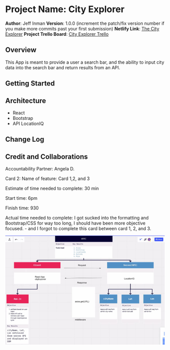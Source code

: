 # Project Name: City Explorer

**Author**: Jeff Inman
**Version**: 1.0.0 (increment the patch/fix version number if you make more commits past your first submission)
**Netlify Link**: [The City Explorer](the-city-explorer.netlify.app)
**Project Trello Board**: [City Explorer Trello](https://trello.com/b/Xsm3RhAU/module-2-city-explorer)

## Overview
This App is meant to provide a user a search bar, and the ability to input city data into the search bar and return results from an API.

## Getting Started
<!-- What are the steps that a user must take in order to build this app on their own machine and get it running? -->

## Architecture
- React
- Bootstrap
- API LocationIQ

## Change Log
<!-- Use this area to document the iterative changes made to your application as each feature is successfully implemented. Use time stamps. Here's an example:

01-01-2001 4:59pm - Application now has a fully-functional express server, with a GET route for the location resource. -->

## Credit and Collaborations
Accountability Partner: Angela D.

Card 2:
Name of feature: Card 1,2, and 3

Estimate of time needed to complete: 30 min

Start time: 6pm

Finish time: 930

Actual time needed to complete: I got sucked into the formatting and Bootstrap/CSS for way too long, I should have been more objective focused. - and I forgot to complete this card between card 1, 2, and 3.

![Flow Diagram](wireframe.JPG)